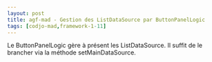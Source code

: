 ```yaml
---
layout: post
title: agf-mad - Gestion des ListDataSource par ButtonPanelLogic
tags: [codjo-mad,framework-1-11]
---
```

Le ButtonPanelLogic gère à présent les ListDataSource. Il suffit de le brancher via la méthode setMainDataSource.